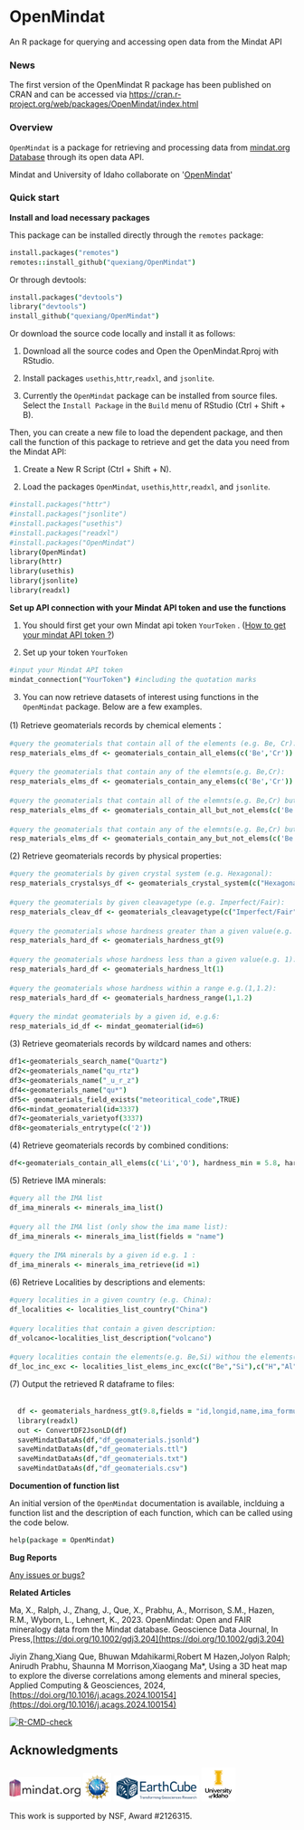 # OpenMindat
An R package for querying and accessing open data from the Mindat API

### News

The first version of the OpenMindat R package has been published on CRAN and can be accessed via https://cran.r-project.org/web/packages/OpenMindat/index.html

### Overview
`OpenMindat` is a package for retrieving and processing data from [mindat.org Database](https://www.mindat.org/) through its open data API.

Mindat and University of Idaho collaborate on '[OpenMindat](https://www.mindat.org/mesg-567769.html)'

### Quick start


**Install and load necessary packages**

This package can be installed directly through the `remotes` package:

```coffee
install.packages("remotes")
remotes::install_github("quexiang/OpenMindat")
```


Or through devtools:

```coffee
install.packages("devtools")
library("devtools")
install_github("quexiang/OpenMindat")
```

Or download the source code locally and install it as follows:

  1. Download all the source codes and Open the OpenMindat.Rproj with RStudio.
  
  2. Install packages `usethis`,`httr`,`readxl`, and `jsonlite`. 
  
  3. Currently the `OpenMindat` package can be installed from source files. Select the `Install Package` in the `Build` menu of RStudio (Ctrl + Shift + B). 


Then, you can create a new file to load the dependent package, and then call the function of this package to retrieve and get the data you need from the Mindat API:

1. Create a New R Script (Ctrl + Shift + N).

2. Load the packages `OpenMindat`, `usethis`,`httr`,`readxl`, and `jsonlite`. 


```coffee
#install.packages("httr")
#install.packages("jsonlite")
#install.packages("usethis")
#install.packages("readxl")
#install.packages("OpenMindat")
library(OpenMindat)
library(httr)
library(usethis)
library(jsonlite)
library(readxl)
```

**Set up API connection with your Mindat API token and use the functions**

1. You should first get your own Mindat api token `YourToken` . ([How to get your mindat API token ?](https://www.mindat.org/a/how_to_get_my_mindat_api_key))

2. Set up your token `YourToken`

```coffee
#input your Mindat API token
mindat_connection("YourToken") #including the quotation marks
```

3. You can now retrieve datasets of interest using functions in the `OpenMindat` package. Below are a few examples.

(1) Retrieve geomaterials records by chemical elements：
```coffee
#query the geomaterials that contain all of the elements (e.g. Be, Cr):
resp_materials_elms_df <- geomaterials_contain_all_elems(c('Be','Cr'))

#query the geomaterials that contain any of the elemnts(e.g. Be,Cr):
resp_materials_elms_df <- geomaterials_contain_any_elems(c('Be','Cr'))

#query the geomaterials that contain all of the elemnts(e.g. Be,Cr) but without the element (e.g. H):
resp_materials_elms_df <- geomaterials_contain_all_but_not_elems(c('Be','Cr'),c('H'))

#query the geomaterials that contain any of the elemnts(e.g. Be,Cr) but without the element (e.g. H):
resp_materials_elms_df <- geomaterials_contain_any_but_not_elems(c('Be','Cr'),c('H'))
```

(2) Retrieve geomaterials records by physical properties:
```coffee
#query the geomaterials by given crystal system (e.g. Hexagonal):
resp_materials_crystalsys_df <- geomaterials_crystal_system(c("Hexagonal"))

#query the geomaterials by given cleavagetype (e.g. Imperfect/Fair):
resp_materials_cleav_df <- geomaterials_cleavagetype(c("Imperfect/Fair"))

#query the geomaterials whose hardness greater than a given value(e.g. 9):
resp_materials_hard_df <- geomaterials_hardness_gt(9)

#query the geomaterials whose hardness less than a given value(e.g. 1):
resp_materials_hard_df <- geomaterials_hardness_lt(1)

#query the geomaterials whose hardness within a range e.g.(1,1.2):
resp_materials_hard_df <- geomaterials_hardness_range(1,1.2)

#query the mindat geomaterials by a given id, e.g.6: 
resp_materials_id_df <- mindat_geomaterial(id=6)
```

(3) Retrieve geomaterials records by wildcard names and others:
```coffee
df1<-geomaterials_search_name("Quartz")
df2<-geomaterials_name("qu_rtz")
df3<-geomaterials_name("_u_r_z")
df4<-geomaterials_name("qu*")
df5<- geomaterials_field_exists("meteoritical_code",TRUE)
df6<-mindat_geomaterial(id=3337)
df7<-geomaterials_varietyof(3337)
df8<-geomaterials_entrytype(c('2'))
```
(4) Retrieve geomaterials records by combined conditions:
```coffee
df<-geomaterials_contain_all_elems(c('Li','O'), hardness_min = 5.8, hardness_max = 6, crystal_system = "Triclinic",ima_status = "APPROVED",entrytype = 0)
```
(5) Retrieve IMA minerals:
```coffee
#query all the IMA list
df_ima_minerals <- minerals_ima_list()

#query all the IMA list (only show the ima mame list):
df_ima_minerals <- minerals_ima_list(fields = "name")

#query the IMA minerals by a given id e.g. 1 :
df_ima_minerals <- minerals_ima_retrieve(id =1)

```
(6) Retrieve Localities by descriptions and elements:
```coffee
#query localities in a given country (e.g. China):
df_localities <- localities_list_country("China")

#query localities that contain a given description:
df_volcano<-localities_list_description("volcano")

#query localities contain the elements(e.g. Be,Si) withou the elements(e.g. H,Al) :
df_loc_inc_exc <- localities_list_elems_inc_exc(c("Be","Si"),c("H","Al"))
```
(7) Output the retrieved R dataframe to files:
```coffee

  df <- geomaterials_hardness_gt(9.8,fields = "id,longid,name,ima_formula")
  library(readxl)
  out <- ConvertDF2JsonLD(df)
  saveMindatDataAs(df,"df_geomaterials.jsonld")
  saveMindatDataAs(df,"df_geomaterials.ttl")
  saveMindatDataAs(df,"df_geomaterials.txt")
  saveMindatDataAs(df,"df_geomaterials.csv")

```

**Documention of function list**

An initial version of the `OpenMindat` documentation is available, inclduing a function list and the description of each function, which can be called using the code below.
```coffee
help(package = OpenMindat)

```

**Bug Reports**

[Any issues or bugs?](https://github.com/quexiang/OpenMindat/issues )

**Related Articles**

Ma, X., Ralph, J., Zhang, J., Que, X., Prabhu, A., Morrison, S.M., Hazen, R.M., Wyborn, L., Lehnert, K., 2023. OpenMindat: Open and FAIR mineralogy data from the Mindat database. Geoscience Data Journal, In Press,[https://doi.org/10.1002/gdj3.204](https://doi.org/10.1002/gdj3.204)


Jiyin Zhang,Xiang Que, Bhuwan Mdahikarmi,Robert M Hazen,Jolyon Ralph; Anirudh Prabhu, Shaunna M Morrison,Xiaogang Ma*, Using a 3D heat map to explore the diverse correlations among elements and mineral species, Applied Computing & Geosciences, 2024, [https://doi.org/10.1016/j.acags.2024.100154](https://doi.org/10.1016/j.acags.2024.100154) 


[![R-CMD-check](https://github.com/quexiang/OpenMindat/actions/workflows/R-CMD-check.yaml/badge.svg)](https://github.com/quexiang/OpenMindat/actions/workflows/R-CMD-check.yaml)

## Acknowledgments

<p float="left">
<img src="/inst/Logo/mindat2017.png?raw=true"  width="25%">      <img src="/inst/Logo/NSF_Official_logo_Low_Res.png?raw=true"  width="10%">      <img src="/inst/Logo/EarthCube.png?raw=true"  width="30%">   <img src="/inst/Logo/UI_logo.png?raw=true" width="12%">  
</p>
This work is supported by NSF, Award #2126315.
